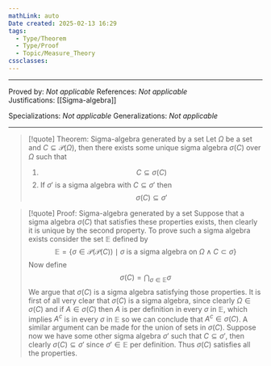 ```yaml
---
mathLink: auto
Date created: 2025-02-13 16:29
tags:
  - Type/Theorem
  - Type/Proof
  - Topic/Measure_Theory
cssclasses:
---
```

---  

Proved by: _Not applicable_
References: _Not applicable_
Justifications: [[Sigma-algebra]]   

Specializations: _Not applicable_
Generalizations: _Not applicable_

---

> [!quote] Theorem: Sigma-algebra generated by a set
> Let $\Omega$ be a set and $C\subseteq \mathcal{P}(\Omega)$, then there exists some unique sigma algebra $\sigma(C)$ over $\Omega$ such that
> 1. $$ C\subseteq \sigma(C) $$
> 2. If $\sigma'$ is a sigma algebra with $C\subseteq \sigma'$ then $$ \sigma(C)\subseteq \sigma' $$

>[!quote] Proof: Sigma-algebra generated by a set
>Suppose that a sigma algebra $\sigma(C)$ that satisfies these properties exists, then clearly it is unique by the second property. To prove such a sigma algebra exists consider the set $\mathbb{E}$ defined by $$ \mathbb{E}=\{ \sigma \in \mathcal{P}(\mathcal{P}(C)) \mid \sigma\text{ is a sigma algebra on }\Omega \land C \subset \sigma \} $$Now define $$ \sigma(C) = \bigcap_{\sigma \in \mathbb{E}}\sigma $$We argue that $\sigma(C)$ is a sigma algebra satisfying those properties. It is first of all very clear that $\sigma(C)$ is a sigma algebra, since clearly $\Omega \in \sigma(C)$ and if $A \in \sigma(C)$ then $A$ is per definition in every $\sigma$ in $\mathbb{E}$, which implies $A^{c}$ is in every $\sigma$ in $\mathbb{E}$ so we can conclude that $A^{c}\in\sigma(C)$. A similar argument can be made for the union of sets in $\sigma(C)$. Suppose now we have some other sigma algebra $\sigma'$ such that $C\subseteq \sigma'$, then clearly $\sigma(C)\subseteq \sigma'$ since $\sigma'\in \mathbb{E}$ per definition. Thus $\sigma(C)$ satisfies all the properties.


